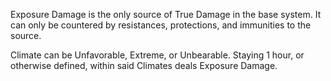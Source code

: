 Exposure Damage is the only source of True Damage in the base system. It can only be countered by resistances, protections, and immunities to the source.

Climate can be Unfavorable, Extreme, or Unbearable. Staying 1 hour, or otherwise defined, within said Climates deals Exposure Damage.